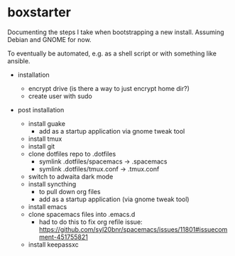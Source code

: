 # boxstarter

Documenting the steps I take when bootstrapping a new install.
Assuming Debian and GNOME for now.

To eventually be automated, e.g. as a shell script or with something like ansible.

- installation
  - encrypt drive (is there a way to just encrypt home dir?)
  - create user with sudo 

- post installation
  - install guake
    - add as a startup application via gnome tweak tool
  - install tmux
  - install git
  - clone dotfiles repo to .dotfiles
      - symlink .dotfiles/spacemacs -> .spacemacs
      - symlink .dotfiles/tmux.conf -> .tmux.conf
  - switch to adwaita dark mode 
  - install syncthing
    - to pull down org files
    - add as a startup application (via gnome tweak tool)
  - install emacs
  - clone spacemacs files into .emacs.d
    - had to do this to fix org refile issue: https://github.com/syl20bnr/spacemacs/issues/11801#issuecomment-451755821
  - install keepassxc
